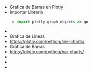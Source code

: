 - Grafica de Barras en Plotly
- Importar Librería
	- ```python
	  import plotly.graph_objects as go
	  ```
-
- Grafica de Lineas
- https://plotly.com/python/line-charts/
- Grafica de Barras
- https://plotly.com/python/bar-charts/
-
-
-